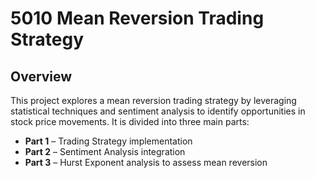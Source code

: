 # 5010 Mean Reversion Trading Strategy

## Overview

This project explores a mean reversion trading strategy by leveraging statistical techniques and sentiment analysis to identify opportunities in stock price movements. It is divided into three main parts:

- **Part 1** – Trading Strategy implementation
- **Part 2** – Sentiment Analysis integration
- **Part 3** – Hurst Exponent analysis to assess mean reversion
